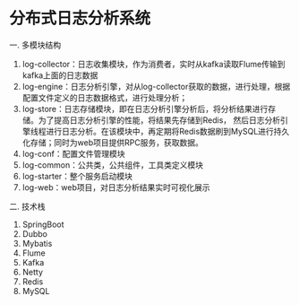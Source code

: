 # 分布式日志分析系统

一. 多模块结构
1. log-collector：日志收集模块，作为消费者，实时从kafka读取Flume传输到kafka上面的日志数据
2. log-engine：日志分析引擎，对从log-collector获取的数据，进行处理，根据配置文件定义的日志数据格式，进行处理分析；
3. log-store：日志存储模块，即在日志分析引擎分析后，将分析结果进行存储。为了提高日志分析引擎的性能，将结果先存储到Redis，
   然后日志分析引擎线程进行日志分析。在该模块中，再定期将Redis数据刷到MySQL进行持久化存储；同时为web项目提供RPC服务，获取数据。
4. log-conf：配置文件管理模块
5. log-common：公共类，公共组件，工具类定义模块
6. log-starter：整个服务启动模块
7. log-web：web项目，对日志分析结果实时可视化展示

二. 技术栈
1. SpringBoot
2. Dubbo
3. Mybatis
4. Flume
5. Kafka
6. Netty
7. Redis
8. MySQL



